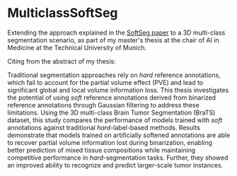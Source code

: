 # MulticlassSoftSeg

Extending the approach explained in the [SoftSeg paper](https://arxiv.org/pdf/2011.09041.pdf) to a 3D multi-class segmentation scenario, as part of my master's thesis at the chair of AI in Medicine at the Technical University of Munich.

Citing from the abstract of my thesis:

Traditional segmentation approaches rely on _hard_ reference annotations, which fail to
account for the partial volume effect (PVE) and lead to significant global and local volume information loss.
This thesis investigates the potential of using _soft_ reference annotations derived from binarized reference
annotations through Gaussian filtering to address these limitations. Using the 3D multi-class Brain Tumor
Segmentation (BraTS) dataset, this study compares the performance of models trained with _soft_ annotations against traditional _hard_-label-based methods. Results demonstrate that models trained on artificially softened annotations are able to recover partial volume information lost during binarization, enabling better prediction
of mixed tissue compositions while maintaining competitive performance in _hard_-segmentation tasks. Further, they showed an improved ability to recognize and predict larger-scale tumor instances.

